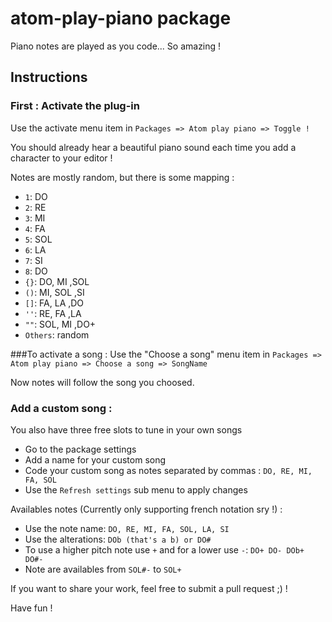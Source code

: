 # atom-play-piano package

Piano notes are played as you code... So amazing !

## Instructions

### First : Activate the plug-in
Use the activate menu item in `Packages => Atom play piano => Toggle !`

You should already hear a beautiful piano sound each time you add a character to your editor !

Notes are mostly random, but there is some mapping :

 - `1`: DO
 - `2`: RE
 - `3`: MI
 - `4`: FA
 - `5`: SOL
 - `6`: LA
 - `7`: SI
 - `8`: DO
 - `{}`: DO, MI ,SOL
 - `()`: MI, SOL ,SI
 - `[]`: FA, LA ,DO
 - `''`: RE, FA ,LA
 - `""`: SOL, MI ,DO+
 - `Others`: random

###To activate a song :
Use the "Choose a song" menu item in `Packages => Atom play piano => Choose a song => SongName`

Now notes will follow the song you choosed.


### Add a custom song :
You also have three free slots to tune in your own songs

 - Go to the package settings
 - Add a name for your custom song
 - Code your custom song as notes separated by commas : `DO, RE, MI, FA, SOL`
 - Use the `Refresh settings` sub menu to apply changes

Availables notes (Currently only supporting french notation sry !) :
 - Use the note name: `DO, RE, MI, FA, SOL, LA, SI`
 - Use the alterations: `DOb (that's a b) or DO#`
 - To use a higher pitch note use `+` and for a lower use `-`: `DO+ DO- DOb+ DO#-`
 - Note are availables from `SOL#-` to `SOL+`

If you want to share your work, feel free to submit a pull request ;) !

 Have fun !
